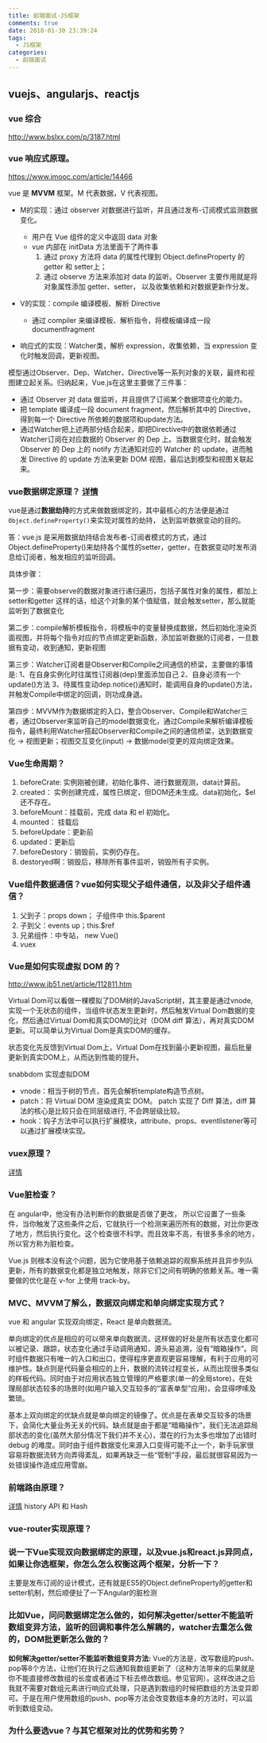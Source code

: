 ```yaml
---
title: 前端面试-JS框架
comments: true
date: 2018-01-30 23:39:24
tags:
  - JS框架
categories:
  - 前端面试
---
```


## vuejs、angularjs、reactjs
<!-- more -->

### vue 综合

http://www.bslxx.com/p/3187.html

### vue 响应式原理。

https://www.imooc.com/article/14466

vue 是 **MVVM** 框架。M 代表数据，V 代表视图。

- M的实现：通过 observer 对数据进行监听，并且通过发布-订阅模式监测数据变化。
  * 用户在 Vue 组件的定义中返回 data 对象
  * vue 内部在 initData 方法里面干了两件事
     1. 通过 proxy 方法将 data 的属性代理到 Object.defineProperty 的 getter 和 setter上；
     2. 通过 observe 方法来添加对 data 的监听。Observer 主要作用就是将对象属性添加 getter、setter，
        以及收集依赖和对数据更新作分发。

- V的实现：compile 编译模板、解析 Directive
  * 通过 compiler 来编译模板、解析指令，将模板编译成一段 documentfragment

- 响应式的实现：Watcher类，解析 expression，收集依赖，当 expression 变化时触发回调，更新视图。


模型通过Observer、Dep、Watcher、Directive等一系列对象的关联，最终和视图建立起关系。归纳起来，Vue.js在这里主要做了三件事：

- 通过 Observer 对 data 做监听，并且提供了订阅某个数据项变化的能力。
- 把 template 编译成一段 document fragment，然后解析其中的 Directive，得到每一个 Directive 所依赖的数据项和update方法。
- 通过Watcher把上述两部分结合起来，即把Directive中的数据依赖通过Watcher订阅在对应数据的 Observer 的 Dep 上。当数据变化时，就会触发 Observer 的 Dep 上的 notify 方法通知对应的 Watcher 的 update，进而触发 Directive 的 update 方法来更新 DOM 视图，最后达到模型和视图关联起来。


### vue数据绑定原理？ [详情](https://segmentfault.com/a/1190000006599500)

vue是通过**数据劫持**的方式来做数据绑定的，其中最核心的方法便是通过`Object.defineProperty()`来实现对属性的劫持，
达到监听数据变动的目的。

答：vue.js 是采用数据劫持结合发布者-订阅者模式的方式，通过Object.defineProperty()来劫持各个属性的setter，getter，在数据变动时发布消息给订阅者，触发相应的监听回调。

具体步骤：

第一步：需要observe的数据对象进行递归遍历，包括子属性对象的属性，都加上 setter和getter
这样的话，给这个对象的某个值赋值，就会触发setter，那么就能监听到了数据变化

第二步：compile解析模板指令，将模板中的变量替换成数据，然后初始化渲染页面视图，并将每个指令对应的节点绑定更新函数，添加监听数据的订阅者，一旦数据有变动，收到通知，更新视图

第三步：Watcher订阅者是Observer和Compile之间通信的桥梁，主要做的事情是:
1、在自身实例化时往属性订阅器(dep)里面添加自己
2、自身必须有一个update()方法
3、待属性变动dep.notice()通知时，能调用自身的update()方法，并触发Compile中绑定的回调，则功成身退。

第四步：MVVM作为数据绑定的入口，整合Observer、Compile和Watcher三者，通过Observer来监听自己的model数据变化，通过Compile来解析编译模板指令，最终利用Watcher搭起Observer和Compile之间的通信桥梁，达到数据变化 -> 视图更新；视图交互变化(input) -> 数据model变更的双向绑定效果。


### Vue生命周期？
1. beforeCrate: 实例刚被创建，初始化事件、进行数据观测，data计算前。
2. created： 实例创建完成，属性已绑定，但DOM还未生成。data初始化，$el还不存在。
3. beforeMount：挂载前，完成 data 和 el 初始化。
4. mounted： 挂载后
5. beforeUpdate：更新前
6. updated：更新后
7. beforeDestory：销毁前，实例仍存在。
8. destoryed啊：销毁后，移除所有事件监听，销毁所有子实例。

### Vue组件数据通信？vue如何实现父子组件通信，以及非父子组件通信？
1. 父到子：props down； 子组件中 this.$parent
2. 子到父：events up；this.$ref
3. 兄弟组件：中专站， new Vue()
4. vuex

### Vue是如何实现虚拟 DOM 的？
http://www.jb51.net/article/112811.htm

Virtual Dom可以看做一棵模拟了DOM树的JavaScript树，其主要是通过vnode,实现一个无状态的组件，当组件状态发生更新时，然后触发Virtual Dom数据的变化，然后通过Virtual Dom和真实DOM的比对（DOM diff 算法），再对真实DOM更新。可以简单认为Virtual Dom是真实DOM的缓存。

状态变化先反馈到Virtual Dom上，Virtual Dom在找到最小更新视图，最后批量更新到真实DOM上，从而达到性能的提升。

snabbdom 实现虚拟DOM
- vnode：相当于树的节点，首先会解析template构造节点树。
- patch：将 Virtual DOM 渲染成真实 DOM。
  patch 实现了 Diff 算法，diff 算法的核心是比较只会在同层级进行, 不会跨层级比较。
- hook：钩子方法中可以执行扩展模块，attribute、props、eventlistener等可以通过扩展模块实现。

### vuex原理？

[详情](https://tech.meituan.com/vuex-code-analysis.html)


### Vue脏检查？

在 angular中，他没有办法判断你的数据是否做了更改， 所以它设置了一些条件，当你触发了这些条件之后，它就执行一个检测来遍历所有的数据，对比你更改了地方，然后执行变化。这个检查很不科学。而且效率不高，有很多多余的地方，所以官方称为脏检查。

Vue.js 则根本没有这个问题，因为它使用基于依赖追踪的观察系统并且异步列队更新，所有的数据变化都是独立地触发，除非它们之间有明确的依赖关系。唯一需要做的优化是在 v-for 上使用 track-by。


### MVC、MVVM了解么，数据双向绑定和单向绑定实现方式？

vue 和 angular 实现双向绑定，React 是单向数据流。

单向绑定的优点是相应的可以带来单向数据流，这样做的好处是所有状态变化都可以被记录、跟踪，状态变化通过手动调用通知，源头易追溯，没有“暗箱操作”。同时组件数据只有唯一的入口和出口，使得程序更直观更容易理解，有利于应用的可维护性。缺点则是代码量会相应的上升，数据的流转过程变长，从而出现很多类似的样板代码。同时由于对应用状态独立管理的严格要求(单一的全局store)，在处理局部状态较多的场景时(如用户输入交互较多的“富表单型”应用)，会显得啰嗦及繁琐。

基本上双向绑定的优缺点就是单向绑定的镜像了。优点是在表单交互较多的场景下，会简化大量业务无关的代码。缺点就是由于都是“暗箱操作”，我们无法追踪局部状态的变化(虽然大部分情况下我们并不关心)，潜在的行为太多也增加了出错时 debug 的难度。同时由于组件数据变化来源入口变得可能不止一个，新手玩家很容易将数据流转方向弄得紊乱，如果再缺乏一些“管制”手段，最后就很容易因为一处错误操作造成应用雪崩。


### 前端路由原理？

[详情](https://segmentfault.com/a/1190000007238999)
history API 和 Hash

### vue-router实现原理？


### 说一下Vue实现双向数据绑定的原理，以及vue.js和react.js异同点，如果让你选框架，你怎么怎么权衡这两个框架，分析一下？

主要是发布订阅的设计模式，还有就是ES5的Object.defineProperty的getter和setter机制，然后顺便扯了一下Angular的脏检测


### 比如Vue，问问数据绑定怎么做的，如何解决getter/setter不能监听数组变异方法，监听的回调和事件怎么解耦的，watcher去重怎么做的，DOM批更新怎么做的？

**如何解决getter/setter不能监听数组变异方法:**
Vue的方法是，改写数组的push、pop等8个方法，让他们在执行之后通知我数组更新了（这种方法带来的后果就是你不能直接修改数组的长度或者通过下标去修改数组。参见官网）。这样改进之后我就不需要对数组元素进行响应式处理，只是遇到数组的时候把数组的方法变异即可。于是在用户使用数组的push、pop等方法会改变数组本身的方法时，可以监听到数组变动。


### 为什么要选vue？与其它框架对比的优势和劣势？
